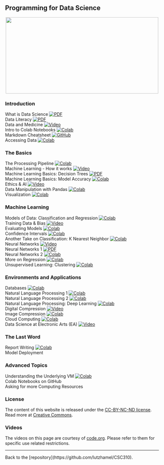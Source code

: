 ## Programming for Data Science

<center>
<img src="https://raw.githubusercontent.com/lutzhamel/ds-assets/main/assets/data-science.jpg" width="500" height="250">
</center>


### Introduction

What is Data Science
[![PDF](https://raw.githubusercontent.com/lutzhamel/ds-assets/main/assets/pdf-badge.png)](https://lutzhamel.github.io/CSC310/notes/01-What-is-Data-Science.pdf)
<br>
Data Literacy
[![PDF](https://raw.githubusercontent.com/lutzhamel/ds-assets/main/assets/pdf-badge.png)](https://lutzhamel.github.io/CSC310/notes/02-data-literacy.pdf)
<br>
Data and Medicine
[![Video](https://raw.githubusercontent.com/lutzhamel/ds-assets/main/assets/youtube-icon.png)](https://youtu.be/bMrDHtGHFR4)
<br>
Intro to Colab Notebooks
[![Colab](https://raw.githubusercontent.com/lutzhamel/ds-assets/main/assets/colab-icon.png)](https://colab.research.google.com/notebooks/intro.ipynb)
<br>
Markdown Cheatsheet
[![GitHub](https://raw.githubusercontent.com/lutzhamel/ds-assets/main/assets/github-icon.png)](https://github.com/adam-p/markdown-here/wiki/Markdown-Cheatsheet)
<br>
Accessing Data
[![Colab](https://raw.githubusercontent.com/lutzhamel/ds-assets/main/assets/colab-icon.png)](https://colab.research.google.com/github/lutzhamel/CSC310/blob/master/notes/03-accessing-data.ipynb)
<br>

### The Basics

The Processing Pipeline
[![Colab](https://raw.githubusercontent.com/lutzhamel/ds-assets/main/assets/colab-icon.png)](https://colab.research.google.com/github/lutzhamel/CSC310/blob/master/notes/05-processing-pipeline.ipynb)
<br>
Machine Learning - How it works
[![Video](https://raw.githubusercontent.com/lutzhamel/ds-assets/main/assets/youtube-icon.png)](https://youtu.be/OeU5m6vRyCk)
<br>
Machine Learning Basics: Decision Trees
[![PDF](https://raw.githubusercontent.com/lutzhamel/ds-assets/main/assets/pdf-badge.png)](https://lutzhamel.github.io/CSC310/notes/06-machine-learning-basics-1.pdf)
<br>
Machine Learning Basics: Model Accuracy
[![Colab](https://raw.githubusercontent.com/lutzhamel/ds-assets/main/assets/colab-icon.png)](https://colab.research.google.com/github/lutzhamel/CSC310/blob/master/notes/07-machine-learning-basics-2.ipynb)
<br>
Ethics & AI
[![Video](https://raw.githubusercontent.com/lutzhamel/ds-assets/main/assets/youtube-icon.png)](https://youtu.be/zNxw5gJtHLc)
<br>
Data Manipulation with Pandas
[![Colab](https://raw.githubusercontent.com/lutzhamel/ds-assets/main/assets/colab-icon.png)](https://colab.research.google.com/github/lutzhamel/CSC310/blob/master/notes/08-data-manipulation-pandas.ipynb)
<br>
Visualization
[![Colab](https://raw.githubusercontent.com/lutzhamel/ds-assets/main/assets/colab-icon.png)](https://colab.research.google.com/github/lutzhamel/CSC310/blob/master/notes/09-visualization.ipynb)
<br>

### Machine Learning

Models of Data: Classification and Regression
[![Colab](https://raw.githubusercontent.com/lutzhamel/ds-assets/main/assets/colab-icon.png)](https://colab.research.google.com/github/lutzhamel/CSC310/blob/master/notes/10-models.ipynb)
<br>
Training Data & Bias
[![Video](https://raw.githubusercontent.com/lutzhamel/ds-assets/main/assets/youtube-icon.png)](https://youtu.be/x2mRoFNm22g)
<br>
Evaluating Models
[![Colab](https://raw.githubusercontent.com/lutzhamel/ds-assets/main/assets/colab-icon.png)](https://colab.research.google.com/github/lutzhamel/CSC310/blob/master/notes/11-models-2.ipynb)
<br>
Confidence Intervals
[![Colab](https://raw.githubusercontent.com/lutzhamel/ds-assets/main/assets/colab-icon.png)](https://colab.research.google.com/github/lutzhamel/CSC310/blob/master/notes/12-models-3.ipynb)
<br>
Another Take on Classification: K Nearest Neighbor
[![Colab](https://raw.githubusercontent.com/lutzhamel/ds-assets/main/assets/colab-icon.png)](https://colab.research.google.com/github/lutzhamel/CSC310/blob/master/notes/13-KNN.ipynb)
<br>
Neural Networks
[![Video](https://raw.githubusercontent.com/lutzhamel/ds-assets/main/assets/youtube-icon.png)](https://youtu.be/JrXazCEACVo)
<br>
Neural Networks 1
[![PDF](https://raw.githubusercontent.com/lutzhamel/ds-assets/main/assets/pdf-badge.png)](https://lutzhamel.github.io/CSC310//notes/14-ANN.pdf)
<br>
Neural Networks 2
[![Colab](https://raw.githubusercontent.com/lutzhamel/ds-assets/main/assets/colab-icon.png)](https://colab.research.google.com/github/lutzhamel/CSC310/blob/master/notes/15-ANN-2.ipynb)
<br>
More on Regression
[![Colab](https://raw.githubusercontent.com/lutzhamel/ds-assets/main/assets/colab-icon.png)](https://colab.research.google.com/github/lutzhamel/CSC310/blob/master/notes/16a-regression.ipynb)
<br>
Unsupervised Learning: Clustering
[![Colab](https://raw.githubusercontent.com/lutzhamel/ds-assets/main/assets/colab-icon.png)](https://colab.research.google.com/github/lutzhamel/CSC310/blob/master/notes/17a-unsupervised-learning.ipynb)
<br>

### Environments and Applications
Databases
[![Colab](https://raw.githubusercontent.com/lutzhamel/ds-assets/main/assets/colab-icon.png)](https://colab.research.google.com/github/lutzhamel/CSC310/blob/master/notes/20-databases.ipynb)
<br>
Natural Language Processing 1
[![Colab](https://raw.githubusercontent.com/lutzhamel/ds-assets/main/assets/colab-icon.png)](https://colab.research.google.com/github/lutzhamel/CSC310/blob/master/notes/18a-NLP.ipynb)
<br>
Natural Language Processing 2
[![Colab](https://raw.githubusercontent.com/lutzhamel/ds-assets/main/assets/colab-icon.png)](https://colab.research.google.com/github/lutzhamel/CSC310/blob/master/notes/19a-NLP.ipynb)
<br>
Natural Language Processing: Deep Learning
[![Colab](https://raw.githubusercontent.com/lutzhamel/ds-assets/main/assets/colab-icon.png)](https://colab.research.google.com/github/lutzhamel/CSC310/blob/master/notes/22-deep-learning.ipynb)
<br>
Digital Compression
[![Video](https://raw.githubusercontent.com/lutzhamel/ds-assets/main/assets/youtube-icon.png)](https://youtu.be/By30SCp-Tsw)
<br>
Image Compression
[![Colab](https://raw.githubusercontent.com/lutzhamel/ds-assets/main/assets/colab-icon.png)](https://colab.research.google.com/github/lutzhamel/CSC310/blob/master/notes/22a-image-compression.ipynb)
<br>
Cloud Computing
[![Colab](https://raw.githubusercontent.com/lutzhamel/ds-assets/main/assets/colab-icon.png)](https://colab.research.google.com/github/lutzhamel/CSC310/blob/master/notes/23-cloud-computing.ipynb)
<br>
Data Science at Electronic Arts (EA)
[![Video](https://raw.githubusercontent.com/lutzhamel/ds-assets/main/assets/youtube-icon.png)](https://youtu.be/tTSEFaYjV30)
<br>

### The Last Word
Report Writing
[![Colab](https://raw.githubusercontent.com/lutzhamel/ds-assets/main/assets/colab-icon.png)](https://colab.research.google.com/github/lutzhamel/CSC310/blob/master/notes/24-report-writing.ipynb)
<br>
Model Deployment
<br>

### Advanced Topics

Understanding the Underlying VM
[![Colab](https://raw.githubusercontent.com/lutzhamel/ds-assets/main/assets/colab-icon.png)](https://colab.research.google.com/github/lutzhamel/CSC310/blob/master/notes/26-system.ipynb)
<br>
Colab Notebooks on GitHub
<br>
Asking for more Computing Resources
<br>

### License
The content of this website is released under the [CC-BY-NC-ND license](https://creativecommons.org/licenses/by-sa/4.0/). Read more at [Creative Commons](https://creativecommons.org).

### Videos
The videos on this page are courtesy of [code.org](https://code.org/educate/resources/videos).  Please refer to them  for specific use related restrictions.

<hr>
Back to the [repository](https://github.com/lutzhamel/CSC310).
